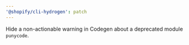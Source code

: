 ```yaml
---
'@shopify/cli-hydrogen': patch
---
```


Hide a non-actionable warning in Codegen about a deprecated module `punycode`.
